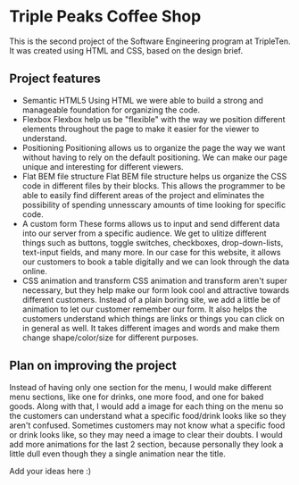 # Triple Peaks Coffee Shop

This is the second project of the Software Engineering program at TripleTen. It was created using HTML and CSS, based on the design brief.

## Project features

- Semantic HTML5
  Using HTML we were able to build a strong and manageable foundation for organizing the code. 
- Flexbox
  Flexbox help us be "flexible" with the way we position different elements throughout the page to make it easier for the viewer to understand.
- Positioning
  Positioning allows us to organize the page the way we want without having to rely on the default positioning. We can make our page unique and interesting for different viewers. 
- Flat BEM file structure
  Flat BEM file structure helps us organize the CSS code in different files by their blocks. This allows the programmer to be able to easily find different areas of the project and eliminates the possibility of spending unnesscary amounts of time looking for specific code.
- A custom form
  These forms allows us to input and send different data into our server from a specific audience. We get to ulitize different things such as buttons, toggle switches, checkboxes, drop-down-lists, text-input fields, and many more. In our case for this website, it allows our customers to book a table digitally and we can look through the data online.
- CSS animation and transform
  CSS animation and transform aren't super necessary, but they help make our form look cool and attractive towards different customers. Instead of a plain boring site, we add a little be of animation to let our customer remember our form. It also helps the customers understand which things are links or things you can click on in general as well. It takes different images and words and make them change shape/color/size for different purposes.

## Plan on improving the project
Instead of having only one section for the menu, I would make different menu sections, like one for drinks, one more food, and one for baked goods. Along with that, I would add a image for each thing on the menu so the customers can understand what a specific food/drink looks like so they aren't confused. Sometimes customers may not know what a specific food or drink looks like, so they may need a image to clear their doubts. I would add more animations for the last 2 section, because personally they look a little dull even though they a single animation near the title.

Add your ideas here :)
